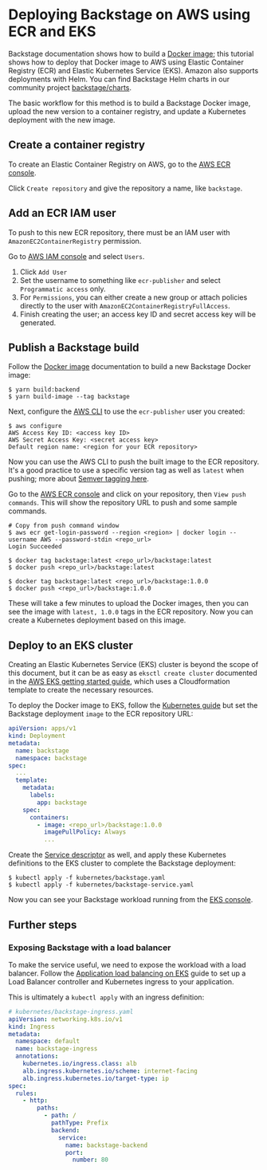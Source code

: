 # Deploying Backstage on AWS using ECR and EKS

Backstage documentation shows how to build a [Docker
image](https://backstage.io/docs/deployment/docker); this
tutorial shows how to deploy that Docker image to AWS using Elastic Container
Registry (ECR) and Elastic Kubernetes Service (EKS). Amazon also supports
deployments with Helm. You can find Backstage Helm charts in our community project [backstage/charts](https://github.com/backstage/charts).

The basic workflow for this method is to build a Backstage Docker image, upload
the new version to a container registry, and update a Kubernetes deployment with
the new image.

## Create a container registry

To create an Elastic Container Registry on AWS, go to the [AWS ECR
console](https://console.aws.amazon.com/ecr/repositories).

Click `Create repository` and give the repository a name, like `backstage`.

## Add an ECR IAM user

To push to this new ECR repository, there must be an IAM user with
`AmazonEC2ContainerRegistry` permission.

Go to [AWS IAM console](https://console.aws.amazon.com/iam/home) and select
`Users`.

1. Click `Add User`
2. Set the username to something like `ecr-publisher` and select `Programmatic access` only.
3. For `Permissions`, you can either create a new group or attach policies
   directly to the user with `AmazonEC2ContainerRegistryFullAccess`.
4. Finish creating the user; an access key ID and secret access key will be
   generated.

## Publish a Backstage build

Follow the [Docker
image](https://backstage.io/docs/deployment/docker)
documentation to build a new Backstage Docker image:

```shell
$ yarn build:backend
$ yarn build-image --tag backstage
```

Next, configure the [AWS CLI](https://aws.amazon.com/cli/) to use the
`ecr-publisher` user you created:

```shell
$ aws configure
AWS Access Key ID: <access key ID>
AWS Secret Access Key: <secret access key>
Default region name: <region for your ECR repository>
```

Now you can use the AWS CLI to push the built image to the ECR repository. It's
a good practice to use a specific version tag as well as `latest` when pushing;
more about [Semver tagging
here](https://medium.com/@mccode/using-semantic-versioning-for-docker-image-tags-dfde8be06699).

Go to the [AWS ECR console](https://console.aws.amazon.com/ecr/repositories) and
click on your repository, then `View push commands`. This will show the
repository URL to push and some sample commands.

```shell
# Copy from push command window
$ aws ecr get-login-password --region <region> | docker login --username AWS --password-stdin <repo_url>
Login Succeeded

$ docker tag backstage:latest <repo_url>/backstage:latest
$ docker push <repo_url>/backstage:latest

$ docker tag backstage:latest <repo_url>/backstage:1.0.0
$ docker push <repo_url>/backstage:1.0.0
```

These will take a few minutes to upload the Docker images, then you can see
the image with `latest, 1.0.0` tags in the ECR repository. Now you can create a
Kubernetes deployment based on this image.

## Deploy to an EKS cluster

Creating an Elastic Kubernetes Service (EKS) cluster is beyond the scope of this
document, but it can be as easy as `eksctl create cluster` documented in the
[AWS EKS getting started
guide](https://docs.aws.amazon.com/eks/latest/userguide/getting-started-eksctl.html),
which uses a Cloudformation template to create the necessary resources.

To deploy the Docker image to EKS, follow the [Kubernetes
guide](https://backstage.io/docs/deployment/k8s#creating-the-backstage-instance)
but set the Backstage deployment `image` to the ECR repository URL:

```yaml
apiVersion: apps/v1
kind: Deployment
metadata:
  name: backstage
  namespace: backstage
spec:
  ...
  template:
    metadata:
      labels:
        app: backstage
    spec:
      containers:
        - image: <repo_url>/backstage:1.0.0
          imagePullPolicy: Always
          ...
```

Create the [Service
descriptor](https://backstage.io/docs/deployment/k8s#creating-a-backstage-service)
as well, and apply these Kubernetes definitions to the EKS cluster to complete
the Backstage deployment:

```shell
$ kubectl apply -f kubernetes/backstage.yaml
$ kubectl apply -f kubernetes/backstage-service.yaml
```

Now you can see your Backstage workload running from the [EKS
console](https://console.aws.amazon.com/eks/home).

## Further steps

### Exposing Backstage with a load balancer

To make the service useful, we need to expose the workload with a load balancer.
Follow the [Application load balancing on
EKS](https://docs.aws.amazon.com/eks/latest/userguide/alb-ingress.html) guide to
set up a Load Balancer controller and Kubernetes ingress to your application.

This is ultimately a `kubectl apply` with an ingress definition:

```yaml
# kubernetes/backstage-ingress.yaml
apiVersion: networking.k8s.io/v1
kind: Ingress
metadata:
  namespace: default
  name: backstage-ingress
  annotations:
    kubernetes.io/ingress.class: alb
    alb.ingress.kubernetes.io/scheme: internet-facing
    alb.ingress.kubernetes.io/target-type: ip
spec:
  rules:
    - http:
        paths:
          - path: /
            pathType: Prefix
            backend:
              service:
                name: backstage-backend
                port:
                  number: 80
```
